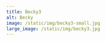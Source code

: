 ```yaml
---
title: Becky3
alt: Becky
image: /static/img/becky3-small.jpg
large_image: /static/img/becky3.jpg
---
```


